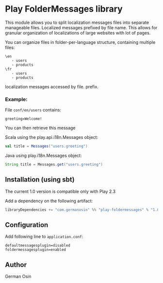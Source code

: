 # Play FolderMessages library

This module allows you to split localization messages files into separate manageable files. Localized messages prefixed by file name. This allows for granular organization of localizations of large websites with lot of pages.

You can organize files in folder-per-language structure, containing multiple files:
```
\en
   - users
   - products
\fr
   - users
   - products
```

localization messages accessed by file. prefix.

### Example:


File `conf/en/users` contains:
```
greeting=Welcome!
```

You can then retrieve this message 

Scala using the play.api.i18n.Messages object:
```scala
val title = Messages("users.greeting")
```

Java using play.i18n.Messages object:
```java
String title = Messages.get("users.greeting")
```

## Installation (using sbt)

The current 1.0 version is compatible only with Play 2.3

Add a dependency on the following artifact:

```scala
libraryDependencies += "com.germanosin" %% "play-foldermessages" % "1.0"
```

## Configuration

Add following line to `application.conf`:
```
defaultmessagesplugin=disabled
foldermessagesplugin=enabled
```


## Author

German Osin